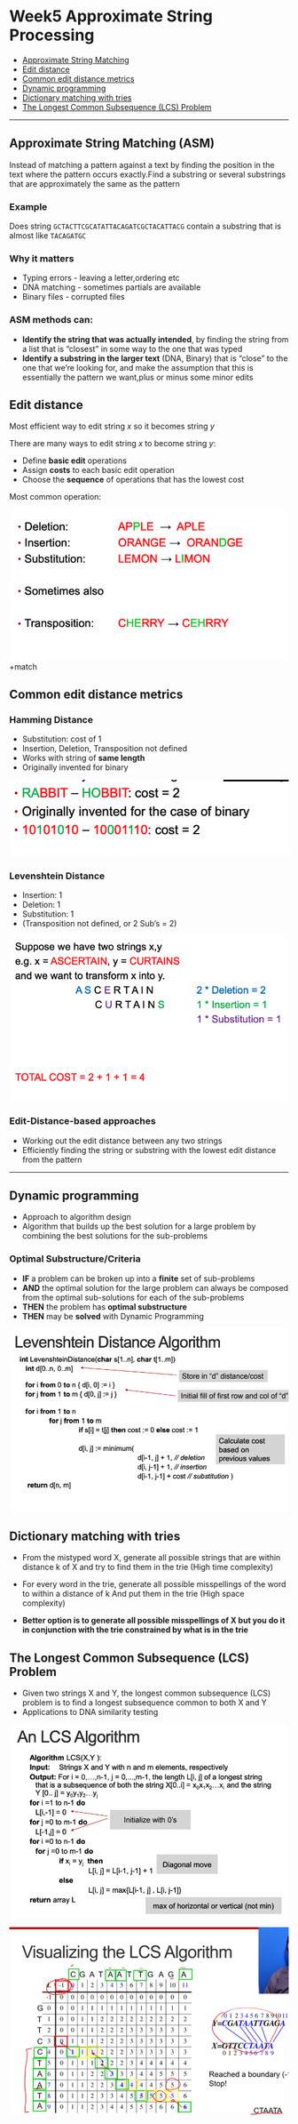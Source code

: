 # Week5 Approximate String Processing

- [Approximate String Matching](<##Approximate%20String%20Matching%20(ASM)>)
- [Edit distance](##Edit%20distance)
- [Common edit distance metrics](##Common%20edit%20distance%20metrics)
- [Dynamic programming](##Dynamic%20programming)
- [Dictionary matching with tries](##Dictionary%20matching%20with%20tries)
- [The Longest Common Subsequence (LCS) Problem](<##The%20Longest%20Common%20Subsequence%20(LCS)%20Problem>)

---

## Approximate String Matching (ASM)

Instead of matching a pattern against a text by finding the position in the text where the pattern occurs exactly.Find a substring or several substrings that are approximately the same as the pattern

### Example

Does string `GCTACTTCGCATATTACAGATCGCTACATTACG` contain a substring that is almost like `TACAGATGC`

### Why it matters

- Typing errors - leaving a letter,ordering etc
- DNA matching - sometimes partials are available
- Binary files - corrupted files

### ASM methods can:

- **Identify the string that was actually intended**, by finding the string from a list that is “closest” in some way to the one that was typed
- **Identify a substring in the larger text** (DNA, Binary) that is “close” to the one that we’re looking for, and make the assumption that this is essentially the pattern we want,plus or minus some minor edits

## Edit distance

Most efficient way to edit string _x_ so it becomes string _y_

There are many ways to edit string _x_ to become string _y_:

- Define **basic edit** operations
- Assign **costs** to each basic edit operation
- Choose the **sequence** of operations that has the lowest cost

Most common operation:

![operations](images/operations.png)
+match

## Common edit distance metrics

### Hamming Distance

- Substitution: cost of 1
- Insertion, Deletion, Transposition not defined
- Works with string of **same length**
- Originally invented for binary

![hamming-distance](images/hamming-distance.png)

### Levenshtein Distance

- Insertion: 1
- Deletion: 1
- Substitution: 1
- (Transposition not defined, or 2 Sub’s = 2)

![levenshtein-distance](images/levenshtein-distance.png)

### Edit-Distance-based approaches

- Working out the edit distance between any two strings
- Efficiently finding the string or substring with the lowest edit distance from the pattern

---

## Dynamic programming

- Approach to algorithm design
- Algorithm that builds up the best solution for a large problem by combining the best solutions for the sub-problems

### Optimal Substructure/Criteria

- **IF** a problem can be broken up into a **finite** set of sub-problems
- **AND** the optimal solution for the large problem can always be composed from the optimal sub-solutions for
  each of the sub-problems
- **THEN** the problem has **optimal substructure**
- **THEN** may be **solved** with Dynamic Programming

![levenshtein-algorithm](images/levenshtein-algorithm.png)

## Dictionary matching with tries

- From the mistyped word X, generate all possible strings that are within distance k of X and try to find them in the trie (High time complexity)
- For every word in the trie, generate all possible
  misspellings of the word to within a distance of k And put them in the trie (High space complexity)

- **Better option is to generate all possible misspellings of X but you do it in conjunction with the trie constrained by what is in the trie**

## The Longest Common Subsequence (LCS) Problem

- Given two strings X and Y, the longest common
  subsequence (LCS) problem is to find a longest
  subsequence common to both X and Y
- Applications to DNA similarity testing

![lcs-algorithm](images/lcs-algorithm.png)

![lcs-visualised](images/lcs-visualised.png)
